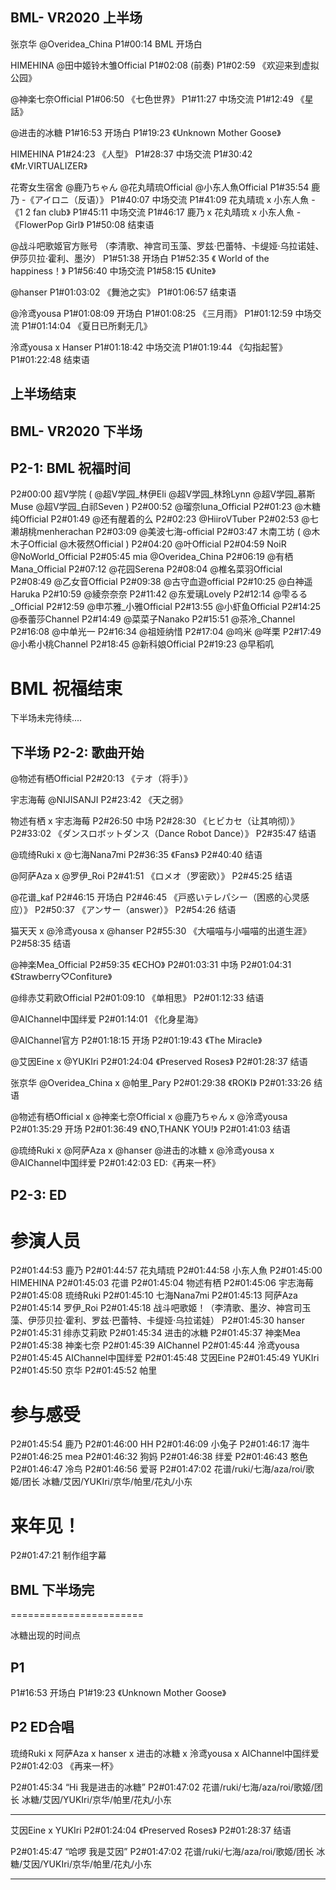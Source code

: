 ## BML- VR2020 上半场

张京华
@Overidea_China 
P1#00:14 BML 开场白

HIMEHINA 
@田中姬铃木雏Official 
P1#02:08 (前奏)
P1#02:59 《欢迎来到虚拟公园》 

@神楽七奈Official 
P1#06:50 《七色世界》 
P1#11:27 中场交流 
P1#12:49 《星話》 

@进击的冰糖 
P1#16:53  开场白
P1#19:23 《Unknown Mother Goose》 

HIMEHINA
P1#24:23 《人型》 
P1#28:37 中场交流 
P1#30:42 《Mr.VIRTUALIZER》

花寄女生宿舍
@鹿乃ちゃん  @花丸晴琉Official  @小东人魚Official 
P1#35:54 鹿乃 -《アイロニ（反语）》 
P1#40:07 中场交流 
P1#41:09 花丸晴琉 x 小东人魚 -《1 2 fan club》 
P1#45:11 中场交流 
P1#46:17 鹿乃 x 花丸晴琉 x 小东人魚 -《FlowerPop Girl》 
P1#50:08 结束语 

@战斗吧歌姬官方账号 
（李清歌、神宫司玉藻、罗兹·巴蕾特、卡缇娅·乌拉诺娃、伊莎贝拉·霍利、墨汐）
P1#51:38 开场白 
P1#52:35 《 World of the happiness！》 
P1#56:40 中场交流 
P1#58:15 《Unite》

@hanser 
P1#01:03:02 《舞池之实》 
P1#01:06:57 结束语

@泠鸢yousa 
P1#01:08:09  开场白 
P1#01:08:25 《三月雨》 
P1#01:12:59 中场交流 
P1#01:14:04 《夏日已所剩无几》

泠鸢yousa x Hanser
P1#01:18:42 中场交流 
P1#01:19:44 《勾指起誓》 
P1#01:22:48 结束语

## 上半场结束


## BML- VR2020 下半场

## P2-1: BML 祝福时间

P2#00:00 超V学院 ( @超V学园_林伊Eli  @超V学园_林玲Lynn  @超V学园_慕斯Muse  @超V学园_白祁Seven )
P2#00:52 @瑠奈luna_Official 
P2#01:23 @木糖纯Official 
P2#01:49 @还有醒着的么 
P2#02:23 @HiiroVTuber 
P2#02:53 @七濑胡桃menherachan 
P2#03:09 @美波七海-official 
P2#03:47 木南工坊 ( @木木子Official @木筱然Official )
P2#04:20 @叶Official 
P2#04:59 NoiR @NoWorld_Official 
P2#05:45 mia  @Overidea_China 
P2#06:19 @有栖Mana_Official 
P2#07:12 @花园Serena 
P2#08:04 @椎名菜羽Official 
P2#08:49 @乙女音Official 
P2#09:38 @古守血遊official 
P2#10:25 @白神遥Haruka 
P2#10:59 @綾奈奈奈 
P2#11:42 @东爱璃Lovely 
P2#12:14 @雫るる_Official 
P2#12:59 @申䒕雅_小雅Official 
P2#13:55 @小虾鱼Official 
P2#14:25 @泰蕾莎Channel 
P2#14:49 @菜菜子Nanako 
P2#15:51 @茶冷_Channel 
P2#16:08 @中单光一 
P2#16:34 @祖娅纳惜 
P2#17:04 @呜米  @咩栗
P2#17:49 @小希小桃Channel 
P2#18:45 @新科娘Official
P2#19:23 @早稻叽  

# BML 祝福结束

下半场未完待续....


## 下半场 P2-2: 歌曲开始
@物述有栖Official
P2#20:13 《テオ（将手）》

宇志海莓 @NIJISANJI 
P2#23:42 《天之弱》

物述有栖 x 宇志海莓
P2#26:50 中场
P2#28:30 《ヒビカセ（让其响彻）》
P2#33:02 《ダンスロボットダンス（Dance Robot Dance）》
P2#35:47 结语

@琉绮Ruki  x  @七海Nana7mi 
P2#36:35 《Fans》
P2#40:40 结语

@阿萨Aza  x  @罗伊_Roi 
P2#41:51 《ロメオ（罗密欧）》
P2#45:25 结语

@花谱_kaf 
P2#46:15 开场白
P2#46:45 《戸惑いテレパシー（困惑的心灵感应）》
P2#50:37 《アンサー（answer）》
P2#54:26 结语

猫天天 x @泠鸢yousa x @hanser 
P2#55:30 《大喵喵与小喵喵的出道生涯》
P2#58:35 结语

@神楽Mea_Official 
P2#59:35 《ECHO》
P2#01:03:31 中场
P2#01:04:31 《Strawberry♡Confiture》

@绯赤艾莉欧Official 
P2#01:09:10 《单相思》
P2#01:12:33 结语

@AIChannel中国绊爱 
P2#01:14:01 《化身星海》

@AIChannel官方 
P2#01:18:15 开场
P2#01:19:43 《The Miracle》

@艾因Eine x @YUKIri 
P2#01:24:04 《Preserved Roses》
P2#01:28:37 结语

张京华 @Overidea_China x @帕里_Pary
P2#01:29:38 《ROKI》
P2#01:33:26 结语

@物述有栖Official x @神楽七奈Official x @鹿乃ちゃん x @泠鸢yousa 
P2#01:35:29 开场
P2#01:36:49 《NO,THANK YOU!》 
P2#01:41:03 结语

@琉绮Ruki x @阿萨Aza x @hanser 
@进击的冰糖 x @泠鸢yousa x @AIChannel中国绊爱 
P2#01:42:03 ED:《再来一杯》



## P2-3: ED

# 参演人员
P2#01:44:53 鹿乃
P2#01:44:57 花丸晴琉
P2#01:44:58 小东人魚
P2#01:45:00 HIMEHINA
P2#01:45:03 花谱
P2#01:45:04 物述有栖
P2#01:45:06 宇志海莓
P2#01:45:08 琉绮Ruki
P2#01:45:10 七海Nana7mi
P2#01:45:13 阿萨Aza
P2#01:45:14 罗伊_Roi
P2#01:45:18 战斗吧歌姬！（李清歌、墨汐、神宫司玉藻、伊莎贝拉·霍利、罗兹·巴蕾特、卡缇娅·乌拉诺娃）
P2#01:45:30 hanser
P2#01:45:31 绯赤艾莉欧
P2#01:45:34 进击的冰糖
P2#01:45:37 神楽Mea
P2#01:45:38 神楽七奈
P2#01:45:39 AIChannel
P2#01:45:44 泠鸢yousa
P2#01:45:45 AIChannel中国绊爱
P2#01:45:48 艾因Eine
P2#01:45:49 YUKIri
P2#01:45:50 京华
P2#01:45:52 帕里

# 参与感受
P2#01:45:54 鹿乃
P2#01:46:00 HH
P2#01:46:09 小兔子
P2#01:46:17 海牛
P2#01:46:25 mea
P2#01:46:32 狗妈
P2#01:46:38 绊爱
P2#01:46:43 憨色
P2#01:46:47 冷鸟
P2#01:46:56 爱哥
P2#01:47:02 
花谱/ruki/七海/aza/roi/歌姬/团长
冰糖/艾因/YUKIri/京华/帕里/花丸/小东

# 来年见！
P2#01:47:21 制作组字幕

## BML 下半场完 


=======================


冰糖出现的时间点

## P1
P1#16:53 开场白 
P1#19:23 《Unknown Mother Goose》 

## P2 ED合唱
琉绮Ruki x 阿萨Aza x hanser x 进击的冰糖 x 泠鸢yousa x AIChannel中国绊爱 
P2#01:42:03 《再来一杯》

P2#01:45:34 “Hi 我是进击的冰糖”
P2#01:47:02 
花谱/ruki/七海/aza/roi/歌姬/团长
冰糖/艾因/YUKIri/京华/帕里/花丸/小东


-------------------

艾因Eine x YUKIri 
P2#01:24:04 《Preserved Roses》
P2#01:28:37 结语

P2#01:45:47 “哈啰 我是艾因”
P2#01:47:02 
花谱/ruki/七海/aza/roi/歌姬/团长
冰糖/艾因/YUKIri/京华/帕里/花丸/小东


--------------------------

